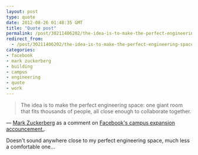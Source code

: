 ```yaml
---
layout: post
type: quote
date: 2012-08-26 01:48:35 GMT
title: "Quote post"
permalink: /post/30211406202/the-idea-is-to-make-the-perfect-engineering-space
redirect_from: 
  - /post/30211406202/the-idea-is-to-make-the-perfect-engineering-space
categories:
- facebook
- mark zuckerberg
- building
- campus
- engineering
- quote
- work
---
```

<blockquote>The idea is to make the perfect engineering space: one giant room that fits thousands of people, all close enough to collaborate together.</blockquote>

 — <a href="http://www.facebook.com/photo.php?fbid=10100483906554181&set=a.612287952871.2204760.4&type=1">Mark Zuckerberg</a> as a comment on <a href="https://www.facebook.com/notes/facebook-menlo-park/unveiling-our-campus-expansion/408653002515369">Facebook's campus expansion accouncement.</a>.
 
<p>Doesn't sound anywhere close to my perfect engineering space, much less a comfortable one...</p>